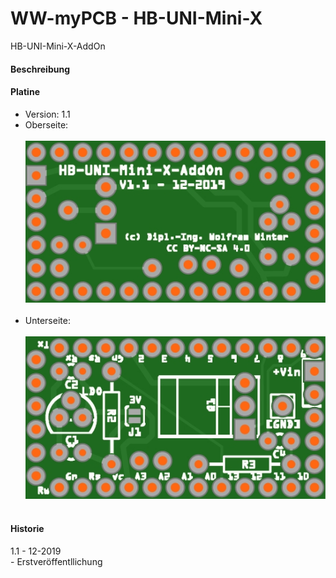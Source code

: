 # WW-myPCB - HB-UNI-Mini-X
HB-UNI-Mini-X-AddOn

#### Beschreibung

#### Platine
- Version: 1.1
- Oberseite:
  <br><br>
![WW-myPCB - HB-UNI-Mini-X-AddOn - Top](./img/PCB_HB-UNI-Mini-X-AddOn_1.1_Top.jpg "HB-UNI-Mini-X-AddOn - Top")
<br><br>
- Unterseite:
  <br><br>
![WW-myPCB - HB-UNI-Mini-X-AddOn - Bottom](./img/PCB_HB-UNI-Mini-X-AddOn_1.1_Bottom.jpg "HB-UNI-Mini-X-AddOn - Bottom")
<br><br>

#### Historie
1.1 - 12-2019
<br>
\- Erstveröffentllichung
